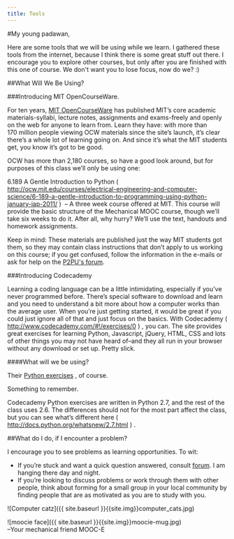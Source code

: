 ```yaml
---
title: Tools
---
```

#My young padawan,

Here are some tools that we will be using while we learn. I gathered these tools from the internet, because I think there is some great stuff out there. I encourage you
 to explore other courses, but only after you are finished with this one of course. We don't want you to 
 lose focus, now do we? :)

##What Will We Be Using?

###Introducing MIT OpenCourseWare.

For ten years, [MIT OpenCourseWare]( http://ocw.mit.edu/index.htm ) has published MIT’s core academic materials-syllabi, lecture notes, assignments and exams-freely and openly on the web for anyone to learn from. Learn they have: with more than 170 million people viewing OCW materials since the site’s launch, it’s clear there’s a whole lot of learning going on. And since it’s what the MIT students get, you know it’s got to be good.

OCW has more than 2,180 courses, so have a good look around, but for purposes of this class we’ll only be using one:

6.189 A Gentle Introduction to Python ( http://ocw.mit.edu/courses/electrical-engineering-and-computer-science/6-189-a-gentle-introduction-to-programming-using-python-january-iap-2011/ )  – A three week course offered at MIT. This course will provide the basic structure of the Mechanical MOOC course, though we’ll take six weeks to do it. After all, why hurry? We’ll use the text, handouts and homework assignments.

Keep in mind: These materials are published just the way MIT students got them, so they may contain class instructions that don’t apply to us working on this course; if you get confused, follow the information in the e-mails or ask for help on the [P2PU's forum](http://discourse.p2pu.org/c/gentle-introduction-to-python).

###Introducing Codecademy

Learning a coding language can be a little intimidating, especially if you’ve never programmed before. There’s special software to download and learn and you need to understand a bit more about how a computer works than the average user. When you’re just getting started, it would be great if you could just ignore all of that and just focus on the basics. With Codecademy ( http://www.codecademy.com/#!/exercises/0 ) , you can. The site provides great exercises for learning Python, Javascript, jQuery, HTML, CSS and lots of other things you may not have heard of–and they all run in your browser without any download or set up. Pretty slick.

####What will we be using?

Their [Python exercises](http://www.codecademy.com/tracks/python) , of course.

Something to remember.

Codecademy Python exercises are written in Python 2.7, and the rest of the class uses 2.6. The differences should not for the most part affect the class, but you can see what’s different here ( http://docs.python.org/whatsnew/2.7.html ) .

##What do I do, if I encounter a problem?

I encourage you to see problems as learning opportunities. To wit:

* If you’re stuck and want a quick question answered, consult [forum](http://discourse.p2pu.org/c/gentle-introduction-to-python). I am hanging there day and night.
* If you’re looking to discuss problems or work through them with other people, think about forming for a small group in your local community by finding people that are as motivated as you are to study with you.

![Computer catz]({{ site.baseurl }}{{site.img}}computer_cats.jpg)

![moocie face]({{ site.baseurl }}{{site.img}}moocie-mug.jpg)  
–Your mechanical friend MOOC-E